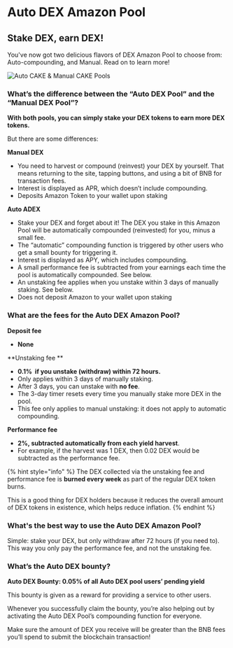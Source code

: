 # Auto DEX Amazon Pool



## Stake DEX, earn DEX!

You've now got two delicious flavors of DEX Amazon Pool to choose from: Auto-compounding, and Manual. Read on to learn more!

![Auto CAKE & Manual CAKE Pools](broken-reference)

### What’s the difference between the “Auto DEX Pool” and the “Manual DEX Pool”? <a href="docs-internal-guid-c4c16237-7fff-3c33-3a56-18ccd8853f86" id="docs-internal-guid-c4c16237-7fff-3c33-3a56-18ccd8853f86"></a>

**With both pools, you can simply stake your DEX tokens to earn more DEX tokens.**

But there are some differences:

**Manual DEX**

* You need to harvest or compound (reinvest) your DEX by yourself. That means returning to the site, tapping buttons, and using a bit of BNB for transaction fees.
* Interest is displayed as APR, which doesn’t include compounding.
* Deposits Amazon Token to your wallet upon staking

**Auto ADEX**

* Stake your DEX and forget about it! The DEX you stake in this Amazon Pool will be automatically compounded (reinvested) for you, minus a small fee.
* The “automatic” compounding function is triggered by other users who get a small bounty for triggering it.
* Interest is displayed as APY, which includes compounding.
* A small performance fee is subtracted from your earnings each time the pool is automatically compounded. See below.
* An unstaking fee applies when you unstake within 3 days of manually staking. See below.
* Does not deposit Amazon to your wallet upon staking

### What are the fees for the Auto DEX Amazon Pool?

**Deposit fee**

* **None**

\*\*Unstaking fee \*\*

* **0.1%  if you unstake (withdraw) within 72 hours.**
* Only applies within 3 days of manually staking.
* After 3 days, you can unstake with **no fee**.
* The 3-day timer resets every time you manually stake more DEX in the pool.
* This fee only applies to manual unstaking: it does not apply to automatic compounding.

**Performance fee**

* **2%, subtracted automatically from each yield harvest**.
* For example, if the harvest was 1 DEX, then 0.02 DEX would be subtracted as the performance fee.

{% hint style="info" %}
The DEX collected via the unstaking fee and performance fee is **burned every week** as part of the regular DEX token burns.

This is a good thing for DEX holders because it reduces the overall amount of DEX tokens in existence, which helps reduce inflation.
{% endhint %}

### What's the best way to use the Auto DEX Amazon Pool? <a href="docs-internal-guid-3b1f91a6-7fff-fc76-976a-3a06bada2520" id="docs-internal-guid-3b1f91a6-7fff-fc76-976a-3a06bada2520"></a>

Simple: stake your DEX, but only withdraw after 72 hours (if you need to). This way you only pay the performance fee, and not the unstaking fee.

### What’s the Auto DEX bounty?

**Auto DEX Bounty: 0.05% of all Auto DEX pool users’ pending yield**

This bounty is given as a reward for providing a service to other users.

Whenever you successfully claim the bounty, you’re also helping out by activating the Auto DEX Pool’s compounding function for everyone.

Make sure the amount of DEX you receive will be greater than the BNB fees you’ll spend to submit the blockchain transaction!
